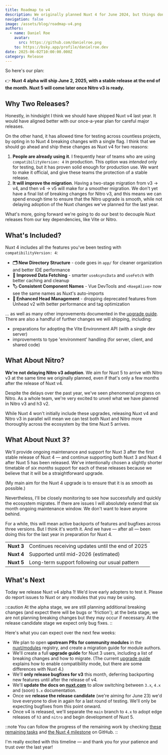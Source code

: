 ```yaml
---
title: Roadmap to v4
description: We originally planned Nuxt 4 for June 2024, but things don't always go according to plan. I think it's appropriate to take a different approach.
navigation: false
image: /assets/blog/roadmap-v4.png
authors:
  - name: Daniel Roe
    avatar:
      src: https://github.com/danielroe.png
    to: https://bsky.app/profile/danielroe.dev
date: 2025-06-02T10:00:00.000Z
category: Release
---
```


So here's our plan:

👉 **Nuxt 4 alpha will ship June 2, 2025, with a stable release at the end of the month. Nuxt 5 will come later once Nitro v3 is ready.**

## Why Two Releases?

Honestly, in hindsight I think we should have shipped Nuxt v4 last year. It would have aligned better with our once-a-year plan for careful major releases.

On the other hand, it has allowed time for testing across countless projects, by opting in to Nuxt 4 breaking changes with a single flag. I think that we should go ahead and ship these changes as Nuxt v4 for two reasons:

1. **People are already using it**. I frequently hear of teams who are using `compatibilityVersion: 4` in production. This option was _intended_ only for testing, but it has proven solid enough for production use. We want to make it official, and give these teams the protection of a stable release.
2. **It will improve the migration**. Having a two-stage migration from v3 -> v4, and then v4 -> v5 will make for a smoother migration. We don't yet have a final list of breaking changes for Nitro v3, and this means we can spend enough time to ensure that the Nitro upgrade is smooth, while not delaying adoption of the Nuxt changes we've planned for the last year.

What's more, going forward we're going to do our best to decouple Nuxt releases from our key dependencies, like Vite or Nitro.

## What's Included?

Nuxt 4 includes all the features you've been testing with `compatibilityVersion: 4`:

- **🗂️ New Directory Structure** - code goes in `app/` for cleaner organization and better IDE performance
- **🔄 Improved Data Fetching** - smarter `useAsyncData` and `useFetch` with better caching and cleanup
- **🏷️ Consistent Component Names** - Vue DevTools and `<KeepAlive>` now see the same names as Nuxt's auto-imports
- **📄 Enhanced Head Management** - dropping deprecated features from Unhead v2 with better performance and tag optimization

... as well as many other improvements documented in the [upgrade guide](/docs/getting-started/upgrade). There are also a handful of further changes we will shipping, including:

- preparations for adopting the Vite Environment API (with a single dev server)
- improvements to type 'environment' handling (for server, client, and shared code)

## What About Nitro?

**We're not delaying Nitro v3 adoption**. We aim for Nuxt 5 to arrive with Nitro v3 at the same time we originally planned, even if that's only a few months after the release of Nuxt v4.

Despite the delays over the past year, we've seen phenomenal progress on Nitro. As a whole team, we're very excited to unveil what we have planned in Nitro v3 and h3 v2.

While Nuxt 4 won't initially include these upgrades, releasing Nuxt v4 and Nitro v3 in parallel will mean we can test both Nuxt and Nitro more thoroughly across the ecosystem by the time Nuxt 5 arrives.

## What About Nuxt 3?

We'll provide ongoing maintenance and support for Nuxt 3 after the first stable release of Nuxt 4 &mdash; and continue supporting both Nuxt 3 and Nuxt 4 after Nuxt 5 has been released. We've intentionally chosen a slightly shorter timetable of _six months_ support for each of these releases because we believe that it will be a straightforward upgrade.

(My main aim for the Nuxt 4 upgrade is to ensure that it is as smooth as possible.)

Nevertheless, I'll be closely monitoring to see how successfully and quickly the ecosystem migrates. If there are issues I will absolutely extend that six month ongoing maintenance window. We don't want to leave anyone behind.

For a while, this will mean active backports of features and bugfixes across three versions. But I think it's worth it. And we have &mdash; after all &mdash; been doing this for the last year in preparation for Nuxt 4.

|            |                                                   |
| ---------- | ------------------------------------------------- |
| **Nuxt 3** | Continues receiving updates until the end of 2025 |
| **Nuxt 4** | Supported until mid-2026 (estimated)              |
| **Nuxt 5** | Long-term support following our usual pattern     |

## What's Next

Today we release Nuxt v4 alpha 1! We'd love early adopters to test it. Please do report issues to Nuxt or any modules that you may be using.

::caution
At the alpha stage, we are still planning additional breaking changes (and expect there will be bugs or 'friction'); at the beta stage, we are not planning breaking changes but they may occur if necessary. At the release candidate stage we expect only bug fixes.
::

Here's what you can expect over the next few weeks:

- We plan to open **upstream PRs for community modules** in the [nuxt/modules](https://github.com/nuxt/modules) registry, and create a migration guide for module authors.
- We'll create a full **upgrade guide** for Nuxt 3 users, including a list of breaking changes and how to migrate. (The current [upgrade guide](/docs/getting-started/upgrade) explains how to enable compatibility mode, but there are some differences with Nuxt 4.)
- We'll **only release bugfixes for v3** this month, deferring backporting new features until after the release of v4.
- We'll **update the docs on [nuxt.com](/)** to allow switching between `3.x`, `4.x` and (soon) `5.x` documentation.
- Once we **release the release candidate** (we're aiming for June 23) we'd love everyone to dive in again for a last round of testing. We'll only be expecting bugfixes from this point onward.
- Once v4 is released, we'll separate the `main` branch to `4.x` to adopt edge releases of `h3` and `nitro` and begin development of Nuxt 5.

::note
You can follow the progress of the remaining work by checking [these remaining tasks](https://github.com/nuxt/nuxt/issues/27027) and [the Nuxt 4 milestone](https://github.com/nuxt/nuxt/milestone/8) on GitHub.
::

I'm really excited with this timeline &mdash; and thank you for your patience and trust over the last year!
